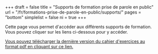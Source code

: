 +++
draft				= false
title				= "Supports de formation prise de parole en public"
url	 				= "/fr/formations-prise-de-parole-en-public/supports/"
pages       = "bottom"
simplelist  = false
ni					= true
+++

Cette page vous permet d'accéder aux différents supports de formation. Vous pouvez cliquer sur les liens ci-dessous pour y accéder.

[Vous pouvez télécharger la dernière version du cahier d'exercices au format pdf en cliquant sur ce lien.](/training/cahier-exercices-ideas-on-stage.pdf)
